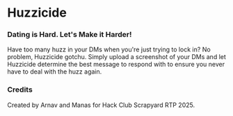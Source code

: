 # Huzzicide

### Dating is Hard. Let's Make it Harder!

Have too many huzz in your DMs when you're just trying to lock in? No problem, Huzzicide gotchu. Simply upload a screenshot of your DMs and let Huzzicide determine the best message to respond with to ensure you never have to deal with the huzz again.

### Credits

Created by Arnav and Manas for Hack Club Scrapyard RTP 2025.
